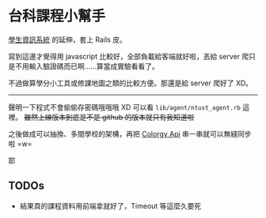 台科課程小幫手
============

[學生資訊系統](https://github.com/Yukaii/ntust-stu-agent) 的延伸，套上 Rails 皮。

寫到這邊才覺得用 javascript 比較好，全部負載給客端就好啦，丟給 server 爬只是不用輸入驗證碼而已啊......算當成實驗看看了。

不過做算學分小工具或修課地圖之類的比較方便。那還是給 server 爬好了 XD。

-----------------

聲明一下程式不會偷偷存密碼哦哦哦 XD 可以看 `lib/agent/ntust_agent.rb` 這裡。
<del>雖然上線版本到底是不是 github 的版本就只有我知道啦</del>

之後做成可以抽換、多間學校的架構，再把 [Colorgy Api](https://colorgy.io/api/docs/explorer.html) 串一串就可以無縫同步啦 =w=


耶

## TODOs
* 結果頁的課程資料用前端拿就好了，Timeout 等這麼久要死
